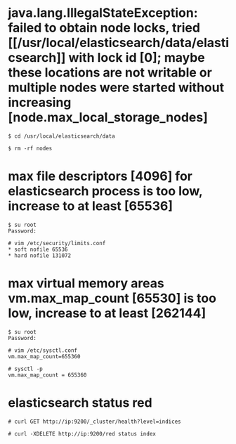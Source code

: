 # java.lang.IllegalStateException: failed to obtain node locks, tried [[/usr/local/elasticsearch/data/elasticsearch]] with lock id [0]; maybe these locations are not writable or multiple nodes were started without increasing [node.max_local_storage_nodes]
```
$ cd /usr/local/elasticsearch/data

$ rm -rf nodes
```

# max file descriptors [4096] for elasticsearch process is too low, increase to at least [65536]
```
$ su root
Password: 

# vim /etc/security/limits.conf
* soft nofile 65536
* hard nofile 131072
```

# max virtual memory areas vm.max_map_count [65530] is too low, increase to at least [262144]
```
$ su root
Password: 

# vim /etc/sysctl.conf
vm.max_map_count=655360

# sysctl -p
vm.max_map_count = 655360
```

# elasticsearch status red
```
# curl GET http://ip:9200/_cluster/health?level=indices

# curl -XDELETE http://ip:9200/red status index
```
